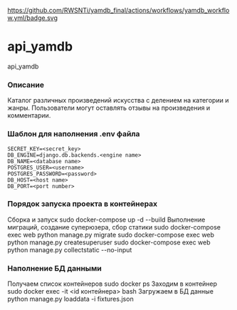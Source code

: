 https://github.com/RWSNTi/yamdb_final/actions/workflows/yamdb_workflow.yml/badge.svg

# api_yamdb
api_yamdb

### Описание
Каталог различных произведений искусства с делением на категории и жанры. Пользователи могут оставлять отзывы на произведения и комментарии.

### Шаблон для наполнения .env файла  

```
SECRET_KEY=<secret_key>
DB_ENGINE=django.db.backends.<engine name>
DB_NAME=<database name>
POSTGRES_USER=<username>
POSTGRES_PASSWORD=<password>
DB_HOST=<host name>
DB_PORT=<port number>
```

### Порядок запуска проекта в контейнерах  

Сборка и запуск
 sudo docker-compose up -d --build 
Выполнение миграций, создание суперюзера, сбор статики
 sudo docker-compose exec web python manage.py migrate
 sudo docker-compose exec web python manage.py createsuperuser
 sudo docker-compose exec web python manage.py collectstatic --no-input

### Наполнение БД данными  

Получаем список контейнеров
 sudo docker ps
Заходим в контейнер
 sudo docker exec -it <id контейнера> bash
Загружаем в БД данные
python manage.py loaddata -i fixtures.json
